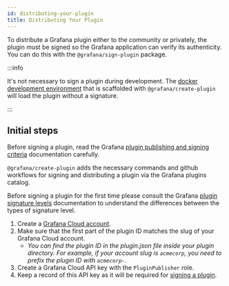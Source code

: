 ```yaml
---
id: distributing-your-plugin
title: Distributing Your Plugin
---
```


To distribute a Grafana plugin either to the community or privately, the plugin must be signed so the Grafana application can verify its authenticity. You can do this with the `@grafana/sign-plugin` package.

:::info

It's not necessary to sign a plugin during development. The [docker development environment](../development/docker.mdx) that is scaffolded with `@grafana/create-plugin` will load the plugin without a signature.

:::

## Initial steps

Before signing a plugin, read the Grafana [plugin publishing and signing criteria](https://grafana.com/docs/grafana/latest/developers/plugins/publishing-and-signing-criteria/) documentation carefully.

`@grafana/create-plugin` adds the necessary commands and github workflows for signing and distributing a plugin via the Grafana plugins catalog.

Before signing a plugin for the first time please consult the Grafana [plugin signature levels](https://grafana.com/docs/grafana/latest/developers/plugins/sign-a-plugin/#plugin-signature-levels) documentation to understand the differences between the types of signature level.

1. Create a [Grafana Cloud account](https://grafana.com/signup).
2. Make sure that the first part of the plugin ID matches the slug of your Grafana Cloud account.
   - _You can find the plugin ID in the plugin.json file inside your plugin directory. For example, if your account slug is `acmecorp`, you need to prefix the plugin ID with `acmecorp-`._
3. Create a Grafana Cloud API key with the `PluginPublisher` role.
4. Keep a record of this API key as it will be required for [signing a plugin](signing-your-plugin.md).
